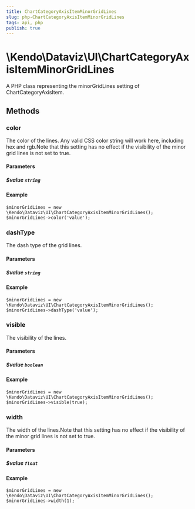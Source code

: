 ```yaml
---
title: ChartCategoryAxisItemMinorGridLines
slug: php-ChartCategoryAxisItemMinorGridLines
tags: api, php
publish: true
---
```


# \Kendo\Dataviz\UI\ChartCategoryAxisItemMinorGridLines

A PHP class representing the minorGridLines setting of ChartCategoryAxisItem.


## Methods

### color
The color of the lines. Any valid CSS color string will work here, including hex and
rgb.Note that this setting has no effect if the visibility of the minor
grid lines is not set to true.
#### Parameters

##### $value `string`



#### Example 
    $minorGridLines = new \Kendo\Dataviz\UI\ChartCategoryAxisItemMinorGridLines();
    $minorGridLines->color('value');

### dashType
The dash type of the grid lines.
#### Parameters

##### $value `string`



#### Example 
    $minorGridLines = new \Kendo\Dataviz\UI\ChartCategoryAxisItemMinorGridLines();
    $minorGridLines->dashType('value');

### visible
The visibility of the lines.
#### Parameters

##### $value `boolean`



#### Example 
    $minorGridLines = new \Kendo\Dataviz\UI\ChartCategoryAxisItemMinorGridLines();
    $minorGridLines->visible(true);

### width
The width of the lines.Note that this setting has no effect if the visibility of the minor
grid lines is not set to true.
#### Parameters

##### $value `float`



#### Example 
    $minorGridLines = new \Kendo\Dataviz\UI\ChartCategoryAxisItemMinorGridLines();
    $minorGridLines->width(1);

